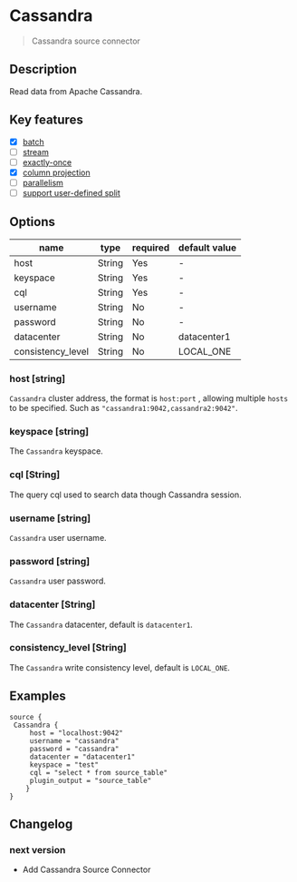 # Cassandra

> Cassandra source connector

## Description

Read data from Apache Cassandra.

## Key features

- [x] [batch](../../concept/connector-v2-features.md)
- [ ] [stream](../../concept/connector-v2-features.md)
- [ ] [exactly-once](../../concept/connector-v2-features.md)
- [x] [column projection](../../concept/connector-v2-features.md)
- [ ] [parallelism](../../concept/connector-v2-features.md)
- [ ] [support user-defined split](../../concept/connector-v2-features.md)

## Options

|       name        |  type  | required | default value |
|-------------------|--------|----------|---------------|
| host              | String | Yes      | -             |
| keyspace          | String | Yes      | -             |
| cql               | String | Yes      | -             |
| username          | String | No       | -             |
| password          | String | No       | -             |
| datacenter        | String | No       | datacenter1   |
| consistency_level | String | No       | LOCAL_ONE     |

### host [string]

`Cassandra` cluster address, the format is `host:port` , allowing multiple `hosts` to be specified. Such as
`"cassandra1:9042,cassandra2:9042"`.

### keyspace [string]

The `Cassandra` keyspace.

### cql [String]

The query cql used to search data though Cassandra session.

### username [string]

`Cassandra` user username.

### password [string]

`Cassandra` user password.

### datacenter [String]

The `Cassandra` datacenter, default is `datacenter1`.

### consistency_level [String]

The `Cassandra` write consistency level, default is `LOCAL_ONE`.

## Examples

```hocon
source {
 Cassandra {
     host = "localhost:9042"
     username = "cassandra"
     password = "cassandra"
     datacenter = "datacenter1"
     keyspace = "test"
     cql = "select * from source_table"
     plugin_output = "source_table"
    }
}
```

## Changelog

### next version

- Add Cassandra Source Connector

